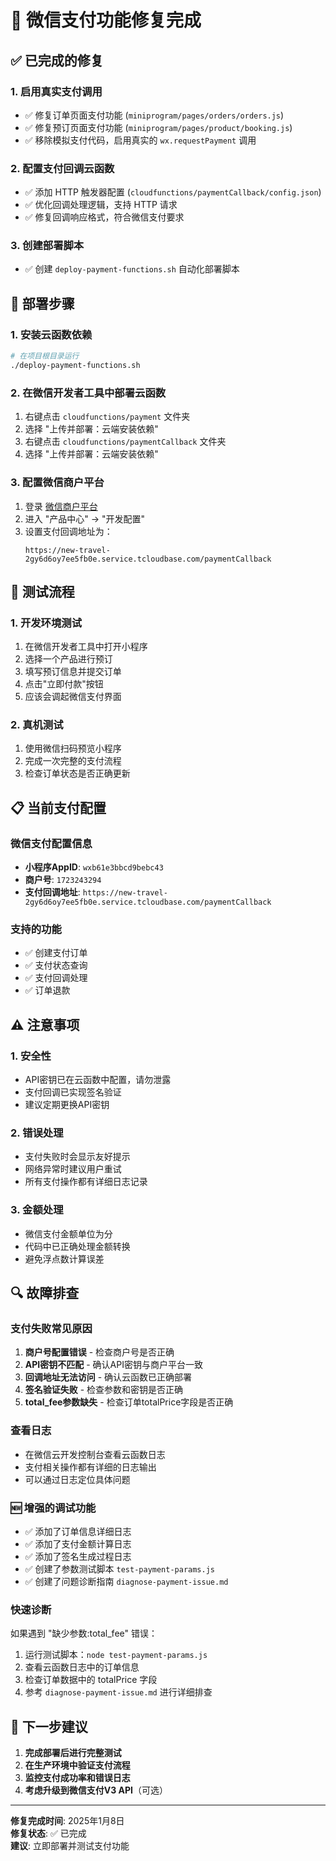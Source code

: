 # 🎉 微信支付功能修复完成

## ✅ 已完成的修复

### 1. **启用真实支付调用**
- ✅ 修复订单页面支付功能 (`miniprogram/pages/orders/orders.js`)
- ✅ 修复预订页面支付功能 (`miniprogram/pages/product/booking.js`)
- ✅ 移除模拟支付代码，启用真实的 `wx.requestPayment` 调用

### 2. **配置支付回调云函数**
- ✅ 添加 HTTP 触发器配置 (`cloudfunctions/paymentCallback/config.json`)
- ✅ 优化回调处理逻辑，支持 HTTP 请求
- ✅ 修复回调响应格式，符合微信支付要求

### 3. **创建部署脚本**
- ✅ 创建 `deploy-payment-functions.sh` 自动化部署脚本

## 🚀 部署步骤

### 1. 安装云函数依赖
```bash
# 在项目根目录运行
./deploy-payment-functions.sh
```

### 2. 在微信开发者工具中部署云函数
1. 右键点击 `cloudfunctions/payment` 文件夹
2. 选择 "上传并部署：云端安装依赖"
3. 右键点击 `cloudfunctions/paymentCallback` 文件夹
4. 选择 "上传并部署：云端安装依赖"

### 3. 配置微信商户平台
1. 登录 [微信商户平台](https://pay.weixin.qq.com)
2. 进入 "产品中心" -> "开发配置"
3. 设置支付回调地址为：
   ```
   https://new-travel-2gy6d6oy7ee5fb0e.service.tcloudbase.com/paymentCallback
   ```

## 🧪 测试流程

### 1. 开发环境测试
1. 在微信开发者工具中打开小程序
2. 选择一个产品进行预订
3. 填写预订信息并提交订单
4. 点击"立即付款"按钮
5. 应该会调起微信支付界面

### 2. 真机测试
1. 使用微信扫码预览小程序
2. 完成一次完整的支付流程
3. 检查订单状态是否正确更新

## 📋 当前支付配置

### 微信支付配置信息
- **小程序AppID**: `wxb61e3bbcd9bebc43`
- **商户号**: `1723243294`
- **支付回调地址**: `https://new-travel-2gy6d6oy7ee5fb0e.service.tcloudbase.com/paymentCallback`

### 支持的功能
- ✅ 创建支付订单
- ✅ 支付状态查询
- ✅ 支付回调处理
- ✅ 订单退款

## ⚠️ 注意事项

### 1. 安全性
- API密钥已在云函数中配置，请勿泄露
- 支付回调已实现签名验证
- 建议定期更换API密钥

### 2. 错误处理
- 支付失败时会显示友好提示
- 网络异常时建议用户重试
- 所有支付操作都有详细日志记录

### 3. 金额处理
- 微信支付金额单位为分
- 代码中已正确处理金额转换
- 避免浮点数计算误差

## 🔍 故障排查

### 支付失败常见原因
1. **商户号配置错误** - 检查商户号是否正确
2. **API密钥不匹配** - 确认API密钥与商户平台一致
3. **回调地址无法访问** - 确认云函数已正确部署
4. **签名验证失败** - 检查参数和密钥是否正确
5. **total_fee参数缺失** - 检查订单totalPrice字段是否正确

### 查看日志
- 在微信云开发控制台查看云函数日志
- 支付相关操作都有详细的日志输出
- 可以通过日志定位具体问题

### 🆕 增强的调试功能
- ✅ 添加了订单信息详细日志
- ✅ 添加了支付金额计算日志
- ✅ 添加了签名生成过程日志
- ✅ 创建了参数测试脚本 `test-payment-params.js`
- ✅ 创建了问题诊断指南 `diagnose-payment-issue.md`

### 快速诊断
如果遇到 "缺少参数:total_fee" 错误：
1. 运行测试脚本：`node test-payment-params.js`
2. 查看云函数日志中的订单信息
3. 检查订单数据中的 totalPrice 字段
4. 参考 `diagnose-payment-issue.md` 进行详细排查

## 🎯 下一步建议

1. **完成部署后进行完整测试**
2. **在生产环境中验证支付流程**
3. **监控支付成功率和错误日志**
4. **考虑升级到微信支付V3 API**（可选）

---

**修复完成时间**: 2025年1月8日  
**修复状态**: ✅ 已完成  
**建议**: 立即部署并测试支付功能
